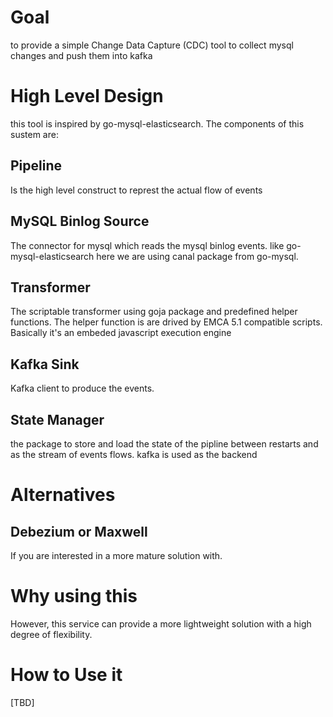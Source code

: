 # Goal
to provide a simple Change Data Capture (CDC) tool to collect mysql changes and push them into kafka

# High Level Design
this tool is inspired by go-mysql-elasticsearch. The components of this sustem are: 
## Pipeline
Is the high level construct to represt the actual flow of events
## MySQL Binlog Source
The connector for mysql which reads the mysql binlog events. like go-mysql-elasticsearch here we are using canal package from go-mysql.
## Transformer
The scriptable transformer using goja package and predefined helper functions. The helper function is are drived by EMCA 5.1 compatible scripts. Basically it's an embeded javascript execution engine

## Kafka Sink
Kafka client to produce the events.

## State Manager
the package to store and load the state of the pipline between restarts and as the stream of events flows. kafka is used as the backend


# Alternatives
## Debezium or Maxwell
If you are interested in a more mature solution with.

# Why using this
However, this service can provide a more lightweight solution with a high degree of flexibility.

# How to Use it
[TBD]